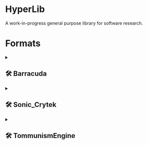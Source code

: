 # HyperLib
A work-in-progress general purpose library for software research.

# Formats

<details><summary><h2>🛠️ Barracuda</h2></summary>

### Developed by
- [Vector Unit](https://www.vectorunit.com/)
### Known for
- Hydro Thunder Hurricane
### Supported formats
Name|Type|Support|[Platforms](## "This column indicates platforms the library has been tested and confirmed working with.")|[1:1](## "Can this library generate a binary identical file from the original source?")|Description
----|----|-------|---------------------------------------------------------------------------------------------------------|---------------------------------------------------------------------------------------|-----------
[Archive](https://github.com/hyperbx/HyperLib/blob/main/HyperLib/Formats/Barracuda/Archive.cs)|`*.apf`|[📜](## "Read") [💾](## "Write") [📥](## "Import") [📤](## "Export")|PC, [Xbox 360](## "The format is mapped, but requires XCompression on the archive files, despite there being a flag for files being uncompressed.")|[❌](## "The data is not sorted in the same way the original archive is, but the resulting archive is read correctly by the game.")|A zlib or XCompression compressed archive format.

</details>

<details><summary><h2>🛠️ Sonic_Crytek</h2></summary>

### Developed by
- Big Red Button
- [Illfonic](https://www.illfonic.com/)
- [Crytek](https://www.crytek.com/)
### Known for
- Sonic Boom: Rise of Lyric
### Supported formats
Name|Type|Support|[Platforms](## "This column indicates platforms the library has been tested and confirmed working with.")|[1:1](## "Can this library generate a binary identical file from the original source?")|Description
----|----|-------|---------------------------------------------------------------------------------------------------------|---------------------------------------------------------------------------------------|-----------
[Archive](https://github.com/hyperbx/HyperLib/blob/main/HyperLib/Formats/Sonic_Crytek/Archive.cs)|`*.*.stream`|[📜](## "Read") [💾](## "Write") [📥](## "Import") [📤](## "Export")|Wii U|[❌](## "Files are always written uncompressed and are missing CRC32 hashes and some unknown flags, but the resulting archive is read correctly by the game.")|An LZSS-compressed archive format.

</details>

<details><summary><h2>🛠️ TommunismEngine</h2></summary>

### Developed by
- [Team Meat](http://www.supermeatboy.com/)
### Known for
- Super Meat Boy
### Supported formats
Name|Type|Support|[Platforms](## "This column indicates platforms the library has been tested and confirmed working with.")|[1:1](## "Can this library generate a binary identical file from the original source?")|Description
----|----|-------|---------------------------------------------------------------------------------------------------------|---------------------------------------------------------------------------------------|-----------
[Archive](https://github.com/hyperbx/HyperLib/blob/main/HyperLib/Formats/TommunismEngine/Archive.cs)|`game*.dat`|[📜](## "Read") [💾](## "Write") [📥](## "Import") [📤](## "Export")|PC, [Xbox 360](## "Audio data is exported in an unknown WAV format.")|[❌](## "The table of contents is not sorted in the same way the original archive is, but the resulting archive is read correctly by the game.")|An uncompressed archive format.
[Registry](https://github.com/hyperbx/HyperLib/blob/main/HyperLib/Formats/TommunismEngine/Registry.cs)|`reg*.dat`|[📜](## "Read") [💾](## "Write") [📥](## "Import") [📤](## "Export")|PC|✔️|A basic property format used for storing user option data.
[Texture Package](https://github.com/hyperbx/HyperLib/blob/main/HyperLib/Formats/TommunismEngine/TexturePackage.cs)|`*.tp`|[📜](## "Read") [💾](## "Write") [📥](## "Import") [📤](## "Export")|PC, Xbox 360|✔️|An uncompressed texture container format.

</details>
